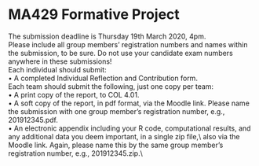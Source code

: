 # MA429 Formative Project
The submission deadline is Thursday 19th March 2020, 4pm. \
Please include all group members’ registration numbers and names within the submission, to be sure. Do not use your candidate exam numbers anywhere in these submissions!\
Each individual should submit:\
•	A completed Individual Reflection and Contribution form.\
Each team should submit the following, just one copy per team:\
•	A print copy of the report, to COL 4.01.\
•	A soft copy of the report, in pdf format, via the Moodle link. Please name the submission with one group member’s registration number, e.g., 201912345.pdf.\
•	An electronic appendix including your R code, computational results, and any additional data you deem important, in a single zip file,\ also via the Moodle link. Again, please name this by the same group member’s registration number, e.g., 201912345.zip.\

